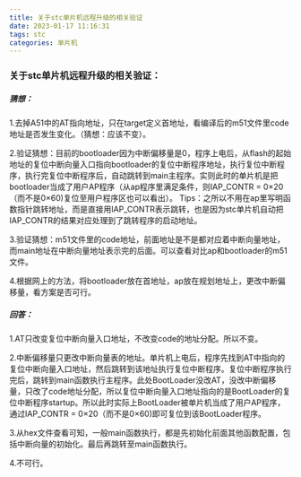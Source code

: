 ```yaml
---
title: 关于stc单片机远程升级的相关验证
date: 2023-01-17 11:16:31
tags: stc
categories: 单片机
---
```


### 关于stc单片机远程升级的相关验证：

##### 猜想：

1.去掉A51中的AT指向地址，只在target定义首地址，看编译后的m51文件里code地址是否发生变化。（猜想：应该不变）。

2.验证猜想：目前的bootloader因为中断偏移量是0，程序上电后，从flash的起始地址的复位中断向量入口指向bootloader的复位中断程序地址，执行复位中断程序，执行完复位中断程序后，自动跳转到main主程序。实则此时的单片机是把bootloader当成了用户AP程序（从ap程序里满足条件，则IAP_CONTR = 0×20（而不是0×60)复位至用户程序区也可以看出）。
Tips：之所以不用在ap里写明函数指针跳转地址，而是直接用IAP_CONTR表示跳转，也是因为stc单片机自动把IAP_CONTR的结果对应处理到了跳转程序的启动地址。

3.验证猜想：m51文件里的code地址，前面地址是不是都对应着中断向量地址，而main地址在中断向量地址表示完的后面。可以查看对比ap和bootloader的m51文件。

4.根据网上的方法，将bootloader放在首地址，ap放在规划地址上，更改中断偏移量，看方案是否可行。

##### 回答：

1.AT只改变复位中断向量入口地址，不改变code的地址分配。所以不变。

2.中断偏移量只更改中断向量表的地址。单片机上电后，程序先找到AT中指向的复位中断向量入口地址，然后跳转到该地址执行复位中断程序。复位中断程序执行完后，跳转到main函数执行主程序。此处BootLoader没改AT，没改中断偏移量，只改了code地址分配，所以复位中断向量入口地址指向的是BootLoader的复位中断程序startup。所以此时实际上BootLoader被单片机当成了用户AP程序，通过IAP_CONTR = 0×20（而不是0×60)即可复位到该BootLoader程序。

3.从hex文件查看可知，一般main函数执行，都是先初始化前面其他函数配置，包括中断向量的初始化。最后再跳转至main函数执行。

4.不可行。

